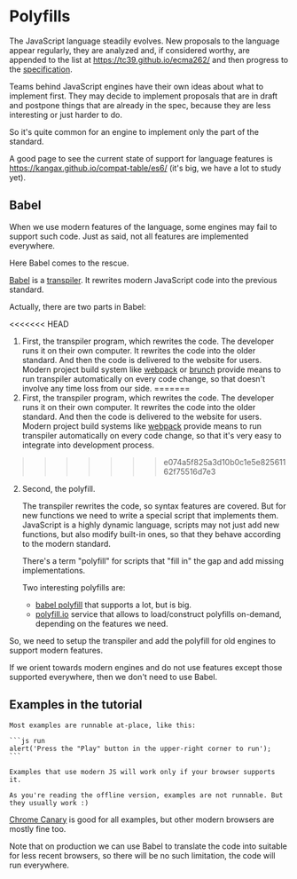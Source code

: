 
# Polyfills

The JavaScript language steadily evolves. New proposals to the language appear regularly, they are analyzed and, if considered worthy, are appended to the list at <https://tc39.github.io/ecma262/> and then progress to the [specification](http://www.ecma-international.org/publications/standards/Ecma-262.htm).

Teams behind JavaScript engines have their own ideas about what to implement first. They may decide to implement proposals that are in draft and postpone things that are already in the spec, because they are less interesting or just harder to do.

So it's quite common for an engine to implement only the part of the standard.

A good page to see the current state of support for language features is <https://kangax.github.io/compat-table/es6/> (it's big, we have a lot to study yet).

## Babel

When we use modern features of the language, some engines may fail to support such code. Just as said, not all features are implemented everywhere.

Here Babel comes to the rescue.

[Babel](https://babeljs.io) is a [transpiler](https://en.wikipedia.org/wiki/Source-to-source_compiler). It rewrites modern JavaScript code into the previous standard.

Actually, there are two parts in Babel:

<<<<<<< HEAD
1. First, the transpiler program, which rewrites the code. The developer runs it on their own computer. It rewrites the code into the older standard. And then the code is delivered to the website for users. Modern project build system like [webpack](http://webpack.github.io/) or [brunch](http://brunch.io/) provide means to run transpiler automatically on every code change, so that doesn't involve any time loss from our side.
=======
1. First, the transpiler program, which rewrites the code. The developer runs it on their own computer. It rewrites the code into the older standard. And then the code is delivered to the website for users. Modern project build systems like [webpack](http://webpack.github.io/) provide means to run transpiler automatically on every code change, so that it's very easy to integrate into development process.
>>>>>>> e074a5f825a3d10b0c1e5e82561162f75516d7e3

2. Second, the polyfill.

    The transpiler rewrites the code, so syntax features are covered. But for new functions we need to write a special script that implements them. JavaScript is a highly dynamic language, scripts may not just add new functions, but also modify built-in ones, so that they behave according to the modern standard.

    There's a term "polyfill" for scripts that "fill in" the gap and add missing implementations.

    Two interesting polyfills are:
    - [babel polyfill](https://babeljs.io/docs/usage/polyfill/) that supports a lot, but is big.
    - [polyfill.io](http://polyfill.io) service that allows to load/construct polyfills on-demand, depending on the features we need.

So, we need to setup the transpiler and add the polyfill for old engines to support modern features.

If we orient towards modern engines and do not use features except those supported everywhere, then we don't need to use Babel.

## Examples in the tutorial


````online
Most examples are runnable at-place, like this:

```js run
alert('Press the "Play" button in the upper-right corner to run');
```

Examples that use modern JS will work only if your browser supports it.
````

```offline
As you're reading the offline version, examples are not runnable. But they usually work :)
```

[Chrome Canary](https://www.google.com/chrome/browser/canary.html) is good for all examples, but other modern browsers are mostly fine too.

Note that on production we can use Babel to translate the code into suitable for less recent browsers, so there will be no such limitation, the code will run everywhere.
